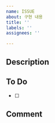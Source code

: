 ```yaml
---
name: ISSUE
about: 구현 내용
title: ''
labels: ''
assignees: ''

---
```


## Description
<!--추가/수정이 필요한 내용-->

## To Do
<!--추가/수정될 내용-->
- [ ]

## Comment
